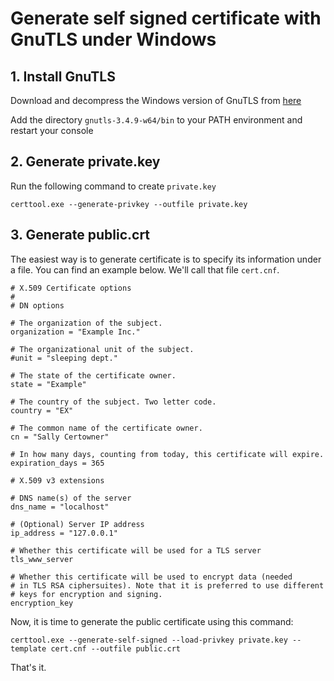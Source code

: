 
# Generate self signed certificate with GnuTLS under Windows


## 1. Install GnuTLS

Download and decompress the Windows version of GnuTLS from [here](http://www.gnutls.org/download.html)

Add the directory `gnutls-3.4.9-w64/bin` to your PATH environment and restart your console

## 2. Generate private.key

Run the following command to create `private.key`
```
certtool.exe --generate-privkey --outfile private.key 
```

## 3. Generate public.crt

The easiest way is to generate certificate is to specify its information under a file. You can find an example below. We'll call that file `cert.cnf`.

```
# X.509 Certificate options
#
# DN options

# The organization of the subject.
organization = "Example Inc."

# The organizational unit of the subject.
#unit = "sleeping dept."

# The state of the certificate owner.
state = "Example"

# The country of the subject. Two letter code.
country = "EX"

# The common name of the certificate owner.
cn = "Sally Certowner"

# In how many days, counting from today, this certificate will expire.
expiration_days = 365

# X.509 v3 extensions

# DNS name(s) of the server
dns_name = "localhost"

# (Optional) Server IP address
ip_address = "127.0.0.1"

# Whether this certificate will be used for a TLS server
tls_www_server

# Whether this certificate will be used to encrypt data (needed
# in TLS RSA ciphersuites). Note that it is preferred to use different
# keys for encryption and signing.
encryption_key
```

Now, it is time to generate the public certificate using this command:

```
certtool.exe --generate-self-signed --load-privkey private.key --template cert.cnf --outfile public.crt 
```

That's it.
